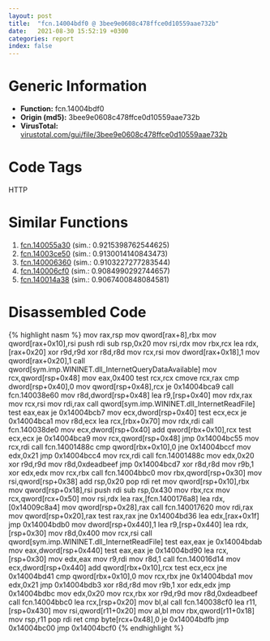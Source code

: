 ```yaml
---
layout: post
title:  "fcn.14004bdf0 @ 3bee9e0608c478ffce0d10559aae732b"
date:   2021-08-30 15:52:19 +0300
categories: report
index: false
---
```


# Generic Information
- **Function:** fcn.14004bdf0
- **Origin (md5):** 3bee9e0608c478ffce0d10559aae732b
- **VirusTotal:** [virustotal.com/gui/file/3bee9e0608c478ffce0d10559aae732b][virustotal_ref]

# Code Tags
<span class="tag" id="HTTP">HTTP</span>


# Similar Functions

1. [fcn.140055a30][similar_1_ref] (sim.: 0.9215398762544625)
2. [fcn.14003ce50][similar_2_ref] (sim.: 0.9130014140843473)
3. [fcn.140006360][similar_3_ref] (sim.: 0.9103227277283544)
4. [fcn.140006cf0][similar_4_ref] (sim.: 0.9084990292744657)
5. [fcn.140014a38][similar_5_ref] (sim.: 0.9067400848084581)


# Disassembled Code

{% highlight nasm %}
mov rax,rsp
mov qword[rax+8],rbx
mov qword[rax+0x10],rsi
push rdi
sub rsp,0x20
mov rsi,rdx
mov rbx,rcx
lea rdx,[rax+0x20]
xor r9d,r9d
xor r8d,r8d
mov rcx,rsi
mov dword[rax+0x18],1
mov qword[rax+0x20],1
call qword[sym.imp.WININET.dll_InternetQueryDataAvailable]
mov rcx,qword[rsp+0x48]
mov eax,0x400
test rcx,rcx
cmove rcx,rax
cmp dword[rsp+0x40],0
mov qword[rsp+0x48],rcx
je 0x14004bca9
call fcn.140038e60
mov r8d,dword[rsp+0x48]
lea r9,[rsp+0x40]
mov rdx,rax
mov rcx,rsi
mov rdi,rax
call qword[sym.imp.WININET.dll_InternetReadFile]
test eax,eax
je 0x14004bcb7
mov ecx,dword[rsp+0x40]
test ecx,ecx
je 0x14004bca1
mov r8d,ecx
lea rcx,[rbx+0x70]
mov rdx,rdi
call fcn.140038de0
mov ecx,dword[rsp+0x40]
add qword[rbx+0x10],rcx
test ecx,ecx
je 0x14004bca9
mov rcx,qword[rsp+0x48]
jmp 0x14004bc55
mov rcx,rdi
call fcn.14001488c
cmp qword[rbx+0x10],0
jne 0x14004bccf
mov edx,0x21
jmp 0x14004bcc4
mov rcx,rdi
call fcn.14001488c
mov edx,0x20
xor r9d,r9d
mov r8d,0xdeadbeef
jmp 0x14004bcd7
xor r8d,r8d
mov r9b,1
xor edx,edx
mov rcx,rbx
call fcn.14004bbc0
mov rbx,qword[rsp+0x30]
mov rsi,qword[rsp+0x38]
add rsp,0x20
pop rdi
ret 
mov qword[rsp+0x10],rbx
mov qword[rsp+0x18],rsi
push rdi
sub rsp,0x430
mov rbx,rcx
mov rcx,qword[rcx+0x50]
mov rsi,rdx
lea rax,[fcn.1400176a8]
lea rdx,[0x14009c8a4]
mov qword[rsp+0x28],rax
call fcn.140017620
mov rdi,rax
mov qword[rsp+0x20],rax
test rax,rax
jne 0x14004bd36
lea edx,[rax+0x1f]
jmp 0x14004bdb0
mov dword[rsp+0x440],1
lea r9,[rsp+0x440]
lea rdx,[rsp+0x30]
mov r8d,0x400
mov rcx,rsi
call qword[sym.imp.WININET.dll_InternetReadFile]
test eax,eax
je 0x14004bdab
mov eax,dword[rsp+0x440]
test eax,eax
je 0x14004bd90
lea rcx,[rsp+0x30]
mov edx,eax
mov r9,rdi
mov r8d,1
call fcn.140016d14
mov ecx,dword[rsp+0x440]
add qword[rbx+0x10],rcx
test ecx,ecx
jne 0x14004bd41
cmp qword[rbx+0x10],0
mov rcx,rbx
jne 0x14004bda1
mov edx,0x21
jmp 0x14004bdb3
xor r8d,r8d
mov r9b,1
xor edx,edx
jmp 0x14004bdbc
mov edx,0x20
mov rcx,rbx
xor r9d,r9d
mov r8d,0xdeadbeef
call fcn.14004bbc0
lea rcx,[rsp+0x20]
mov bl,al
call fcn.140038cf0
lea r11,[rsp+0x430]
mov rsi,qword[r11+0x20]
mov al,bl
mov rbx,qword[r11+0x18]
mov rsp,r11
pop rdi
ret 
cmp byte[rcx+0x48],0
je 0x14004bdfb
jmp 0x14004bc00
jmp 0x14004bcf0
{% endhighlight %}


[similar_1_ref]: /report/fcn.140055a30@3bee9e0608c478ffce0d10559aae732b
[similar_2_ref]: /report/fcn.14003ce50@a5e8b4820319974b4ce1027132e98e27
[similar_3_ref]: /report/fcn.140006360@72082bb1b08918279d6780845b69f5ff
[similar_4_ref]: /report/fcn.140006cf0@72082bb1b08918279d6780845b69f5ff
[similar_5_ref]: /report/fcn.140014a38@72082bb1b08918279d6780845b69f5ff
[virustotal_ref]: https://www.virustotal.com/gui/file/3bee9e0608c478ffce0d10559aae732b